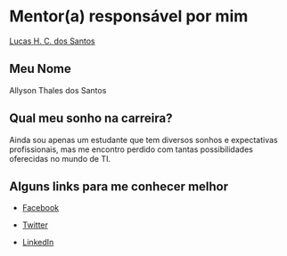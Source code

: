 # Mentor(a) responsável por mim

[Lucas H. C. dos Santos](../../mentors/profiles/lucas_santos.md)

## Meu Nome

Allyson Thales dos Santos
## Qual meu sonho na carreira?

Ainda sou apenas um estudante que tem diversos sonhos e expectativas profissionais, mas me encontro perdido com tantas possibilidades oferecidas no mundo de TI.

## Alguns links para me conhecer melhor

- [Facebook](https://www.facebook.com/allyson.thales)

- [Twitter](https://twitter.com/alls_thales)

- [LinkedIn](https://www.linkedin.com/in/allyson-thales/)
